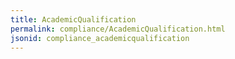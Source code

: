 ```yaml
---
title: AcademicQualification
permalink: compliance/AcademicQualification.html
jsonid: compliance_academicqualification
---
```

